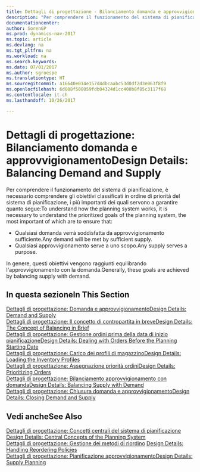 ```yaml
---
title: Dettagli di progettazione - Bilanciamento domanda e approvvigionamento
description: "Per comprendere il funzionamento del sistema di pianificazione, è necessario comprendere gli obiettivi classificati in ordine di priorità del sistema di pianificazione."
documentationcenter: 
author: SorenGP
ms.prod: dynamics-nav-2017
ms.topic: article
ms.devlang: na
ms.tgt_pltfrm: na
ms.workload: na
ms.search.keywords: 
ms.date: 07/01/2017
ms.author: sgroespe
ms.translationtype: HT
ms.sourcegitcommit: a16640e014e157d4dbcaabc53d0df2d3e063f8f9
ms.openlocfilehash: 6d008f508059fdb04324d1cc400b8f85c3117f68
ms.contentlocale: it-ch
ms.lasthandoff: 10/26/2017

---
```

# <a name="design-details-balancing-demand-and-supply"></a><span data-ttu-id="67b70-103">Dettagli di progettazione: Bilanciamento domanda e approvvigionamento</span><span class="sxs-lookup"><span data-stu-id="67b70-103">Design Details: Balancing Demand and Supply</span></span>
<span data-ttu-id="67b70-104">Per comprendere il funzionamento del sistema di pianificazione, è necessario comprendere gli obiettivi classificati in ordine di priorità del sistema di pianificazione, i più importanti dei quali servono a garantire quanto segue:</span><span class="sxs-lookup"><span data-stu-id="67b70-104">To understand how the planning system works, it is necessary to understand the prioritized goals of the planning system, the most important of which are to ensure that:</span></span>  

- <span data-ttu-id="67b70-105">Qualsiasi domanda verrà soddisfatta da approvvigionamento sufficiente.</span><span class="sxs-lookup"><span data-stu-id="67b70-105">Any demand will be met by sufficient supply.</span></span>  
- <span data-ttu-id="67b70-106">Qualsiasi approvvigionamento serve a uno scopo.</span><span class="sxs-lookup"><span data-stu-id="67b70-106">Any supply serves a purpose.</span></span>  

<span data-ttu-id="67b70-107">In genere, questi obiettivi vengono raggiunti equilibrando l'approvvigionamento con la domanda.</span><span class="sxs-lookup"><span data-stu-id="67b70-107">Generally, these goals are achieved by balancing supply with demand.</span></span>  

## <a name="in-this-section"></a><span data-ttu-id="67b70-108">In questa sezione</span><span class="sxs-lookup"><span data-stu-id="67b70-108">In This Section</span></span>  
[<span data-ttu-id="67b70-109">Dettagli di progettazione: Domanda e approvvigionamento</span><span class="sxs-lookup"><span data-stu-id="67b70-109">Design Details: Demand and Supply</span></span>](design-details-demand-and-supply.md)  
[<span data-ttu-id="67b70-110">Dettagli di progettazione: Il concetto di contropartita in breve</span><span class="sxs-lookup"><span data-stu-id="67b70-110">Design Details: The Concept of Balancing in Brief</span></span>](design-details-the-concept-of-balancing-in-brief.md)  
[<span data-ttu-id="67b70-111">Dettagli di progettazione: Gestione ordini prima della data di inizio pianificazione</span><span class="sxs-lookup"><span data-stu-id="67b70-111">Design Details: Dealing with Orders Before the Planning Starting Date</span></span>](design-details-dealing-with-orders-before-the-planning-starting-date.md)  
[<span data-ttu-id="67b70-112">Dettagli di progettazione: Carico dei profili di magazzino</span><span class="sxs-lookup"><span data-stu-id="67b70-112">Design Details: Loading the Inventory Profiles</span></span>](design-details-loading-the-inventory-profiles.md)  
[<span data-ttu-id="67b70-113">Dettagli di progettazione: Assegnazione priorità ordini</span><span class="sxs-lookup"><span data-stu-id="67b70-113">Design Details: Prioritizing Orders</span></span>](design-details-prioritizing-orders.md)  
[<span data-ttu-id="67b70-114">Dettagli di progettazione: Bilanciamento approvvigionamento con domanda</span><span class="sxs-lookup"><span data-stu-id="67b70-114">Design Details: Balancing Supply with Demand</span></span>](design-details-balancing-supply-with-demand.md)  
[<span data-ttu-id="67b70-115">Dettagli di progettazione: Chiusura domanda e approvvigionamento</span><span class="sxs-lookup"><span data-stu-id="67b70-115">Design Details: Closing Demand and Supply</span></span>](design-details-closing-demand-and-supply.md)  

## <a name="see-also"></a><span data-ttu-id="67b70-116">Vedi anche</span><span class="sxs-lookup"><span data-stu-id="67b70-116">See Also</span></span>  
<span data-ttu-id="67b70-117">[Dettagli di progettazione: Concetti centrali del sistema di pianificazione](design-details-central-concepts-of-the-planning-system.md) </span><span class="sxs-lookup"><span data-stu-id="67b70-117">[Design Details: Central Concepts of the Planning System](design-details-central-concepts-of-the-planning-system.md) </span></span>  
<span data-ttu-id="67b70-118">[Dettagli di progettazione: Gestione dei metodi di riordino](design-details-handling-reordering-policies.md) </span><span class="sxs-lookup"><span data-stu-id="67b70-118">[Design Details: Handling Reordering Policies](design-details-handling-reordering-policies.md) </span></span>  
[<span data-ttu-id="67b70-119">Dettagli di progettazione: Pianificazione approvvigionamento</span><span class="sxs-lookup"><span data-stu-id="67b70-119">Design Details: Supply Planning</span></span>](design-details-supply-planning.md)

